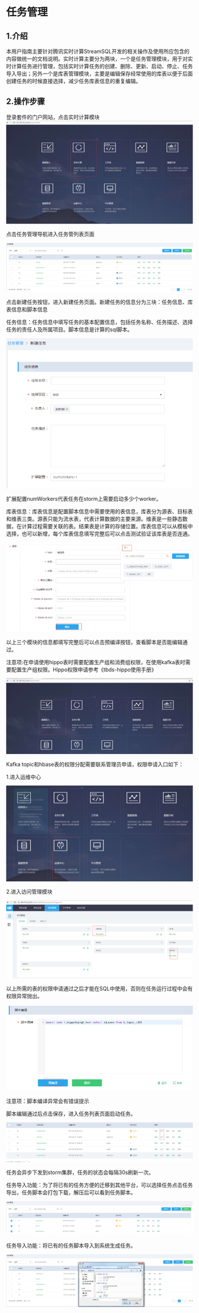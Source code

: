 # 任务管理

## 1.介绍

本用户指南主要针对腾讯实时计算StreamSQL开发的相关操作及使用所应包含的内容做统一的文档说明。实时计算主要分为两块，一个是任务管理模块，用于对实时计算任务进行管理，包括实时计算任务的创建、删除、更新、启动、停止、任务导入导出；另外一个是库表管理模块，主要是编辑保存经常使用的库表以便于后面创建任务的时候直接选择，减少任务库表信息的重复编辑。

## 2.操作步骤

登录套件的门户网站，点击实时计算模块![](../.gitbook/assets/realtime_enter.png)

点击任务管理导航进入任务管列表页面

![](../.gitbook/assets/task_list.png)

点击新建任务按钮，进入新建任务页面。新建任务的信息分为三块：任务信息、库表信息和脚本信息

任务信息：任务信息中填写任务的基本配置信息，包括任务名称、任务描述、选择任务的责任人及所属项目。脚本信息是计算的sql脚本。

![](../.gitbook/assets/new_task_step1.png)

扩展配置numWorkers代表任务在storm上需要启动多少个worker。

库表信息：库表信息是配置脚本信息中需要使用的表信息，库表分为源表、目标表和维表三类。源表只能为流水表，代表计算数据的主要来源。维表是一些静态数据，在计算过程需要关联的表。结果表是计算的存储位置。库表信息可以从模板中选择，也可以新增，每个库表信息填写完整后可以点击测试验证该库表是否连通。

![](../.gitbook/assets/new_task_step2.png)

以上三个模块的信息都填写完整后可以点击预编译按钮，查看脚本是否能编辑通过。

注意项:在申请使用hippo表时需要配置生产组和消费组权限，在使用kafka表时需要配置生产组权限。Hippo权限申请参考《tbds-hippo使用手册》

![](../.gitbook/assets/new_task_step3.png)

Kafka topic和hbase表的权限分配需要联系管理员申请，权限申请入口如下：

1.进入运维中心

![](../.gitbook/assets/new_task_step4.png)

2.进入访问管理模块

![](../.gitbook/assets/new_task_step5.png)

以上所需的表的权限申请通过之后才能在SQL中使用，否则在任务运行过程中会有权限异常抛出。

![](../.gitbook/assets/new_task_step6.png)

注意项：脚本编译异常会有错误提示

脚本编辑通过后点击保存，进入任务列表页面启动任务。

![](../.gitbook/assets/new_task_step7.png)

任务会异步下发到storm集群，任务的状态会每隔30s刷新一次。

任务导入功能：为了将已有的任务方便的迁移到其他平台，可以选择任务点击任务导出，任务脚本会打包下载，解压后可以看到任务脚本。

![](../.gitbook/assets/new_task_step8.png)

任务导入功能：将已有的任务脚本导入到系统生成任务。

![](../.gitbook/assets/new_task_step9.png)

